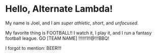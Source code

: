 # Hello, Alternate Lambda!

My name is Joel, and I am _super athletic_, _short_, and _unfocused_.

My favorite thing is FOOTBALL!! I watch it, I play it, and I run a fantasy football league. GO [TEAM NAME] !!!!!!1!!@!!!BBQ!


I forgot to mention: BEER!!!
